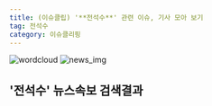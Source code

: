 ```yaml
---
title: (이슈클립) '**전석수**' 관련 이슈, 기사 모아 보기
tag: 전석수
category: 이슈클리핑
---
```

![wordcloud](https://s3.ap-northeast-2.amazonaws.com/lyrics101-wordcloud/2018-10-04-1538611527.png)
![news_img](https://user-images.githubusercontent.com/42597476/44507050-1206f400-a6e4-11e8-8d98-7ffbfebb353f.png)
## **'**전석수**'** 뉴스속보 검색결과

